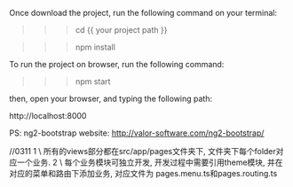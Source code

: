 Once download the project, run the following command on your terminal:

>>>cd {{ your project path }}

>>>npm install

To run the project on browser, run the following command:

>>>npm start

then, open your browser, and typing the following path:

http://localhost:8000


PS: ng2-bootstrap website: http://valor-software.com/ng2-bootstrap/

//0311
1 \ 所有的views部分都在src/app/pages文件夹下, 文件夹下每个folder对应一个业务.
2 \ 每个业务模块可独立开发, 开发过程中需要引用theme模块, 并在对应的菜单和路由下添加业务, 对应文件为 pages.menu.ts和pages.routing.ts